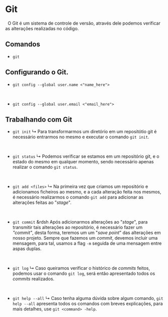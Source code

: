 # Git
&nbsp; O Git é um sistema de controle de versão, através dele podemos verificar as alterações realizadas no código.

## Comandos
* `git `
## Configurando o Git.

* `git config --global user.name <"name_here">`

&nbsp;

* `git config --global user.email <"email_here">`

## Trabalhando com Git
* `git init`
&rdsh; Para transformarmos um diretório em um repositótio git é necessário entrarmos no mesmo e executar o comando `git init`.

&nbsp;

* `git status`
&rdsh; Podemos verificar se estamos em um repositório git, e o estado do mesmo em qualquer momento, sendo necessário apenas realizar o comando `git status`.

&nbsp;

* `git add <files>`
&rdsh; Na primeira vez que criamos um repositório e adicionamos ficheiros ao mesmo, e a cada alteração feita nos mesmos, é necessário realizarmos o comando `git add` para adicionar as alterações feitas ao "_stage_".

&nbsp;

* `git commit`
&rdsh Após adicionarmos alterações ao "_stage_", para transmitir tais alterações ao repositório, é necessário fazer um _"commit"_, desta forma, teremos um um "_save point_" das alterações em nosso projeto. Sempre que fazemos um _commit_, devemos incluir uma mensagem, para tal, usamos a flag `-m` seguida de uma mensagem entre aspas duplas.

&nbsp;

* `git log`
&rdsh; Caso queiramos verificar o histórico de _commits_ feitos, podemos usar o comando `git log`, será então apresentado todos os _commits_ realizados.

&nbsp;

* `git help --all`
&rdsh; Caso tenha alguma dúvida sobre algum comando, `git help --all` apresenta todos os comandos com breves explicações, para mais detalhes, use `git <command> -help`.

